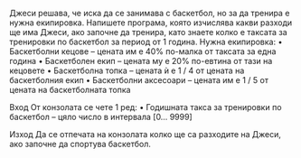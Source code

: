 Джеси решава, че иска да се занимава с баскетбол, но за да тренира е нужна екипировка. Напишете програма, която изчислява какви разходи ще има Джеси, ако започне да тренира, като знаете колко е таксата за тренировки по баскетбол за период от 1 година. Нужна екипировка: 
•	Баскетболни кецове – цената им е 40% по-малка от таксата за една година
•	Баскетболен екип – цената му е 20% по-евтина от тази на кецовете
•	Баскетболна топка – цената ѝ е 1 / 4 от цената на баскетболния екип
•	Баскетболни аксесоари – цената им е 1 / 5 от цената на баскетболната топка

Вход
От конзолата се четe 1 ред:
•	Годишната такса за тренировки по баскетбол – цяло число в интервала [0… 9999]

Изход
Да се отпечата на конзолата колко ще са разходите на Джеси, ако започне да спортува баскетбол.
